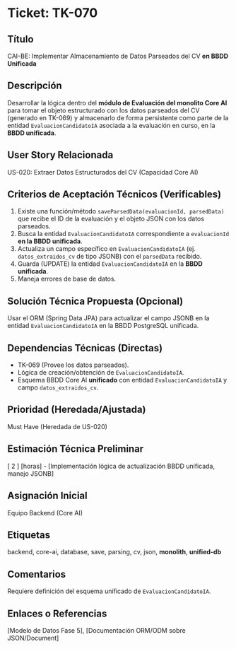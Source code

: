 # Ticket: TK-070

## Título
CAI-BE: Implementar Almacenamiento de Datos Parseados del CV **en BBDD Unificada**

## Descripción
Desarrollar la lógica dentro del **módulo de Evaluación del monolito Core AI** para tomar el objeto estructurado con los datos parseados del CV (generado en TK-069) y almacenarlo de forma persistente como parte de la entidad `EvaluacionCandidatoIA` asociada a la evaluación en curso, en la **BBDD unificada**.

## User Story Relacionada
US-020: Extraer Datos Estructurados del CV (Capacidad Core AI)

## Criterios de Aceptación Técnicos (Verificables)
1.  Existe una función/método `saveParsedData(evaluacionId, parsedData)` que recibe el ID de la evaluación y el objeto JSON con los datos parseados.
2.  Busca la entidad `EvaluacionCandidatoIA` correspondiente a `evaluacionId` **en la BBDD unificada**.
3.  Actualiza un campo específico en `EvaluacionCandidatoIA` (ej. `datos_extraidos_cv` de tipo JSONB) con el `parsedData` recibido.
4.  Guarda (UPDATE) la entidad `EvaluacionCandidatoIA` en la **BBDD unificada**.
5.  Maneja errores de base de datos.

## Solución Técnica Propuesta (Opcional)
Usar el ORM (Spring Data JPA) para actualizar el campo JSONB en la entidad `EvaluacionCandidatoIA` en la BBDD PostgreSQL unificada.

## Dependencias Técnicas (Directas)
* TK-069 (Provee los datos parseados).
* Lógica de creación/obtención de `EvaluacionCandidatoIA`.
* Esquema BBDD Core AI **unificado** con entidad `EvaluacionCandidatoIA` y campo `datos_extraidos_cv`.

## Prioridad (Heredada/Ajustada)
Must Have (Heredada de US-020)

## Estimación Técnica Preliminar
[ 2 ] [horas] - [Implementación lógica de actualización BBDD unificada, manejo JSONB]

## Asignación Inicial
Equipo Backend (Core AI)

## Etiquetas
backend, core-ai, database, save, parsing, cv, json, **monolith**, **unified-db**

## Comentarios
Requiere definición del esquema unificado de `EvaluacionCandidatoIA`.

## Enlaces o Referencias
[Modelo de Datos Fase 5], [Documentación ORM/ODM sobre JSON/Document]